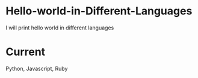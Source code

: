 # Hello-world-in-Different-Languages
I will print hello world in different languages
# Current
Python, Javascript, Ruby
